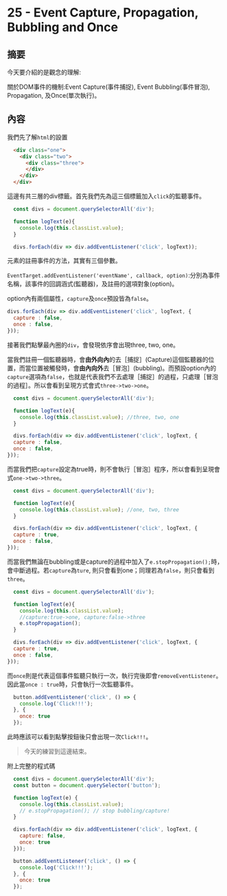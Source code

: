 # 25 - Event Capture, Propagation, Bubbling and Once

## 摘要

今天要介紹的是觀念的理解:

關於DOM事件的機制:Event Capture(事件捕捉), Event Bubbling(事件冒泡), Propagation, 及Once(單次執行)。

## 內容

我們先了解`html`的設置

```html
  <div class="one">
    <div class="two">
      <div class="three">
      </div>
    </div>
  </div>
```

這邊有共三層的div標籤。首先我們先為這三個標籤加入`click`的監聽事件。

```javascript
  const divs = document.querySelectorAll('div');

  function logText(e){
    console.log(this.classList.value);
  }

  divs.forEach(div => div.addEventListener('click', logText));
```

元素的註冊事件的方法，其實有三個參數。

`EventTarget.addEventListener('eventName', callback, option)`:分別為事件名稱，該事件的回調涵式(監聽器)，及註冊的選項對象(option)。

option內有兩個屬性，`capture`及`once`預設皆為`false`。

```javascript
divs.forEach(div => div.addEventListener('click', logText, {
  capture : false,
  once : false,
}));
```

接著我們點擊最內圈的`div`，會發現依序會出現three, two, one。

當我們註冊一個監聽器時，會**由外向內**的去［捕捉］(Capture)這個監聽器的位置，而當位置被觸發時，會**由內向外**去［冒泡］(bubbling)。而預設option內的`capture`選項為`false`，也就是代表我們不去處理［捕捉］的過程，只處理［冒泡的過程］。所以會看到呈現方式會式`three->two->one`。

```javascript
  const divs = document.querySelectorAll('div');

  function logText(e){
    console.log(this.classList.value); //three, two, one
  }

  divs.forEach(div => div.addEventListener('click', logText, {
  capture : false,
  once : false,
}));
```



而當我們把`capture`設定為true時，則不會執行［冒泡］程序，所以會看到呈現會式`one->two->three`。

```javascript
  const divs = document.querySelectorAll('div');

  function logText(e){
    console.log(this.classList.value); //one, two, three
  }

  divs.forEach(div => div.addEventListener('click', logText, {
  capture : true,
  once : false,
}));
```



而當我們無論在bubbling或是capture的過程中加入了`e.stopPropagation();`時，會中斷過程。若`capture`為`ture`, 則只會看到one；同理若為`false`，則只會看到`three`。

```javascript
  const divs = document.querySelectorAll('div');

  function logText(e){
    console.log(this.classList.value); 
    //capture:true->one, capture:false->three
    e.stopPropagation();
  }

  divs.forEach(div => div.addEventListener('click', logText, {
  capture : true,
  once : false,
}));
```

而`once`則是代表這個事件監聽只執行一次，執行完後即會`removeEventListener`。因此當`once : true`時，只會執行一次監聽事件。

```javascript
  button.addEventListener('click', () => {
    console.log('Click!!!');
  }, {
    once: true
  });
```

此時應該可以看到點擊按鈕後只會出現一次`Click!!!`。

>今天的練習到這邊結束。

附上完整的程式碼

```javascript
  const divs = document.querySelectorAll('div');
  const button = document.querySelector('button');

  function logText(e) {
    console.log(this.classList.value);
    // e.stopPropagation(); // stop bubbling/capture!
  }

  divs.forEach(div => div.addEventListener('click', logText, {
    capture: false,
    once: true
  }));

  button.addEventListener('click', () => {
    console.log('Click!!!');
  }, {
    once: true
  });	
```








